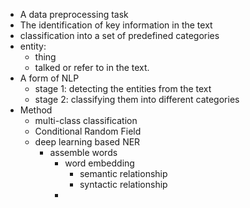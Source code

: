 - A data preprocessing task
- The identification of key information in the text
- classification into a set of predefined categories
- entity:
	- thing
	- talked or refer to in the text.
- A form of NLP
	- stage 1: detecting the entities from the text
	- stage 2: classifying them into different categories
- Method
	- multi-class classification
	- Conditional Random Field
	- deep learning based NER
		- assemble words
			- word embedding
				- semantic relationship
				- syntactic relationship
			- 